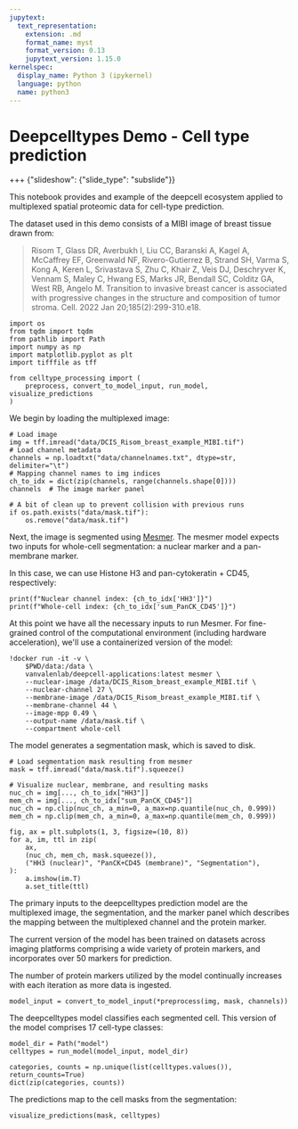 ```yaml
---
jupytext:
  text_representation:
    extension: .md
    format_name: myst
    format_version: 0.13
    jupytext_version: 1.15.0
kernelspec:
  display_name: Python 3 (ipykernel)
  language: python
  name: python3
---
```


# Deepcelltypes Demo - Cell type prediction

+++ {"slideshow": {"slide_type": "subslide"}}

This notebook provides and example of the deepcell ecosystem applied to
multiplexed spatial proteomic data for cell-type prediction.

The dataset used in this demo consists of a MIBI image of breast tissue drawn
from:

> Risom T, Glass DR, Averbukh I, Liu CC, Baranski A, Kagel A, McCaffrey
> EF, Greenwald NF, Rivero-Gutierrez B, Strand SH, Varma S, Kong A, Keren L,
> Srivastava S, Zhu C, Khair Z, Veis DJ, Deschryver K, Vennam S, Maley C, Hwang
> ES, Marks JR, Bendall SC, Colditz GA, West RB, Angelo M. Transition to invasive
> breast cancer is associated with progressive changes in the structure and
> composition of tumor stroma. Cell. 2022 Jan 20;185(2):299-310.e18.

```{code-cell} ipython3
import os
from tqdm import tqdm
from pathlib import Path
import numpy as np
import matplotlib.pyplot as plt
import tifffile as tff

from celltype_processing import (
    preprocess, convert_to_model_input, run_model, visualize_predictions
)
```

We begin by loading the multiplexed image:

```{code-cell} ipython3
# Load image
img = tff.imread("data/DCIS_Risom_breast_example_MIBI.tif")
# Load channel metadata
channels = np.loadtxt("data/channelnames.txt", dtype=str, delimiter="\t")
# Mapping channel names to img indices
ch_to_idx = dict(zip(channels, range(channels.shape[0])))
channels  # The image marker panel
```

```{code-cell} ipython3
# A bit of clean up to prevent collision with previous runs
if os.path.exists("data/mask.tif"):
    os.remove("data/mask.tif")
```

Next, the image is segmented using [Mesmer](https://pubmed.ncbi.nlm.nih.gov/34795433/).
The mesmer model expects two inputs for whole-cell segmentation: a nuclear
marker and a pan-membrane marker.

In this case, we can use Histone H3 and pan-cytokeratin + CD45, respectively:

```{code-cell} ipython3
print(f"Nuclear channel index: {ch_to_idx['HH3']}")
print(f"Whole-cell index: {ch_to_idx['sum_PanCK_CD45']}")
```

At this point we have all the necessary inputs to run Mesmer. For fine-grained
control of the computational environment (including hardware acceleration),
we'll use a containerized version of the model:

```{code-cell}
!docker run -it -v \
    $PWD/data:/data \
    vanvalenlab/deepcell-applications:latest mesmer \
    --nuclear-image /data/DCIS_Risom_breast_example_MIBI.tif \
    --nuclear-channel 27 \
    --membrane-image /data/DCIS_Risom_breast_example_MIBI.tif \
    --membrane-channel 44 \
    --image-mpp 0.49 \
    --output-name /data/mask.tif \
    --compartment whole-cell
```

The model generates a segmentation mask, which is saved to disk.

```{code-cell} ipython3
# Load segmentation mask resulting from mesmer
mask = tff.imread("data/mask.tif").squeeze()
```

```{code-cell} ipython3
# Visualize nuclear, membrane, and resulting masks
nuc_ch = img[..., ch_to_idx["HH3"]]
mem_ch = img[..., ch_to_idx["sum_PanCK_CD45"]]
nuc_ch = np.clip(nuc_ch, a_min=0, a_max=np.quantile(nuc_ch, 0.999))
mem_ch = np.clip(mem_ch, a_min=0, a_max=np.quantile(mem_ch, 0.999))
```

```{code-cell} ipython3
fig, ax = plt.subplots(1, 3, figsize=(10, 8))
for a, im, ttl in zip(
    ax,
    (nuc_ch, mem_ch, mask.squeeze()),
    ("HH3 (nuclear)", "PanCK+CD45 (membrane)", "Segmentation"),
):
    a.imshow(im.T)
    a.set_title(ttl)
```

The primary inputs to the deepcelltypes prediction model are the multiplexed
image, the segmentation, and the marker panel which describes the mapping between
the multiplexed channel and the protein marker.

The current version of the model has been trained on datasets across imaging
platforms comprising a wide variety of protein markers, and incorporates over
50 markers for prediction.

The number of protein markers utilized by the model continually increases with
each iteration as more data is ingested.

```{code-cell} ipython3
model_input = convert_to_model_input(*preprocess(img, mask, channels))
```

The deepcelltypes model classifies each segmented cell. This version of the
model comprises 17 cell-type classes:

```{code-cell} ipython3
model_dir = Path("model")
celltypes = run_model(model_input, model_dir)
```

```{code-cell} ipython3
categories, counts = np.unique(list(celltypes.values()), return_counts=True)
dict(zip(categories, counts))
```

The predictions map to the cell masks from the segmentation:

```{code-cell} ipython3
visualize_predictions(mask, celltypes)
```
